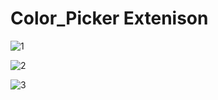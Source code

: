 # Color_Picker Extenison
![1](https://user-images.githubusercontent.com/84217973/176164113-3cdc9abf-99c6-426c-810f-35ffa14c80be.JPG)

![2](https://user-images.githubusercontent.com/84217973/176164210-32c94bc6-720f-4a24-93c3-4d6dd34175e8.JPG)

![3](https://user-images.githubusercontent.com/84217973/176164148-9ff6932c-b87a-45fa-a0a6-26d5235f8b93.JPG)

